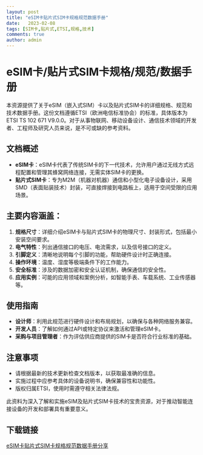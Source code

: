 ```yaml
---
layout: post
title: "eSIM卡贴片式SIM卡规格规范数据手册"
date:   2023-02-08
tags: [SIM卡,贴片式,ETSI,规格,技术]
comments: true
author: admin
---
```

# eSIM卡/贴片式SIM卡规格/规范/数据手册

本资源提供了关于eSIM（嵌入式SIM）卡以及贴片式SIM卡的详细规格、规范和技术数据手册。这份文档遵循ETSI（欧洲电信标准协会）的标准，具体版本为ETSI TS 102 671 V9.0.0。对于从事物联网、移动设备设计、通信技术领域的开发者、工程师及研究人员来说，是不可或缺的参考资料。

## 文档概述

- **eSIM卡**：eSIM卡代表了传统SIM卡的下一代技术，允许用户通过无线方式远程配置和管理其蜂窝网络连接，无需实体SIM卡的更换。
- **贴片式SIM卡**：专为M2M（机器对机器）通信和小型化电子设备设计，采用SMD（表面贴装技术）封装，可直接焊接到电路板上，适用于空间受限的应用场景。

## 主要内容涵盖：

1. **规格尺寸**：详细介绍eSIM卡与贴片式SIM卡的物理尺寸、封装形式，包括最小安装空间要求。
2. **电气特性**：列出通信接口的电压、电流需求，以及信号接口的定义。
3. **引脚定义**：清晰地说明每个引脚的功能，帮助硬件设计时正确连接。
4. **操作环境**：温度、湿度等极端条件下的工作能力。
5. **安全标准**：涉及的数据加密和安全认证机制，确保通信的安全性。
6. **应用实例**：可能的应用领域和案例分析，如智能手表、车载系统、工业传感器等。

## 使用指南

- **设计师**：利用此规范进行硬件设计和布局规划，以确保与各种网络服务兼容。
- **开发人员**：了解如何通过API或特定协议来激活和管理eSIM卡。
- **采购与项目管理者**：作为评估供应商提供的SIM卡是否符合行业标准的基础。

## 注意事项

- 请根据最新的技术更新检查文档版本，以获取最准确的信息。
- 实施过程中应参考具体的设备说明书，确保兼容性和功能性。
- 版权归属ETSI，使用时需遵守相关法律法规。

此资料为深入了解和实施eSIM及贴片式SIM卡技术的宝贵资源，对于推动智能连接设备的开发和部署具有重要意义。

## 下载链接

[eSIM卡贴片式SIM卡规格规范数据手册分享](https://pan.quark.cn/s/352cfa576ce4)